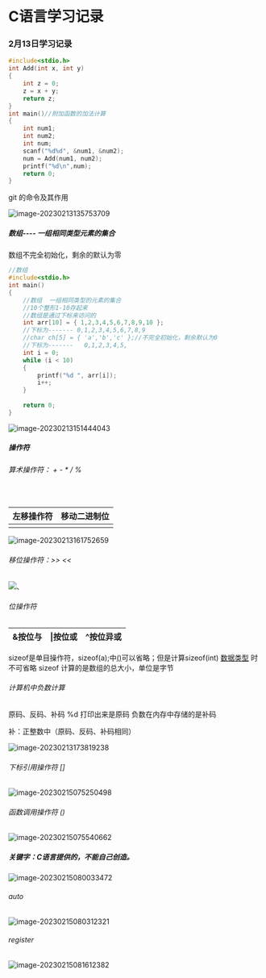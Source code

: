 # C语言学习记录

### 2月13日学习记录

```c
#include<stdio.h>
int Add(int x, int y)
{
    int z = 0;
    z = x + y;
    return z;
}
int main()//附加函数的加法计算
{
	int num1;
    int num2;
    int num;
    scanf("%d%d", &num1, &num2);
    num = Add(num1, num2);
    printf("%d\n",num);
	return 0;
}	
```



git 的命令及其作用

![image-20230213135753709](C:\Users\houqi\AppData\Roaming\Typora\typora-user-images\image-20230213135753709.png)







##### 数组---- 一组相同类型元素的集合

数组不完全初始化，剩余的默认为零

```c
//数组
#include<stdio.h>
int main()
{
	//数组  一组相同类型的元素的集合
	//10个整形1-10存起来
	//数组是通过下标来访问的
	int arr[10] = { 1,2,3,4,5,6,7,8,9,10 };
	//下标为------- 0,1,2,3,4,5,6,7,8,9
	//char ch[5] = { 'a','b','c' };//不完全初始化，剩余默认为0
	//下标为-------   0,1,2,3,4,5,
	int i = 0;
	while (i < 10)
	{
		printf("%d ", arr[i]);
		i++;
	}
	
	return 0;
}
```

![image-20230213151444043](C:\Users\houqi\AppData\Roaming\Typora\typora-user-images\image-20230213151444043.png)



##### 操作符

###### 算术操作符：                +  -   *  /   %

​           

| 左移操作符 | 移动二进制位 |
| :--------: | :----------: |
|            |              |

![image-20230213161752659](C:\Users\houqi\AppData\Roaming\Typora\typora-user-images\image-20230213161752659.png)

######  移位操作符：>>      <<         

![、](C:\Users\houqi\AppData\Roaming\Typora\typora-user-images\image-20230213162654062.png)

###### 位操作符

| &按位与 | \|按位或 | ^按位异或 |
| ------- | -------- | --------- |

sizeof是单目操作符，sizeof(a);中<u>()</u>可以省略；但是计算sizeof(int)  <u>数据类型</u> 时不可省略
sizeof   计算的是数组的总大小，单位是字节







###### 计算机中负数计算

原码、反码、补码
%d 打印出来是原码
负数在内存中存储的是补码

补：正整数中（原码、反码、补码相同）

![image-20230213173819238](C:\Users\houqi\AppData\Roaming\Typora\typora-user-images\image-20230213173819238.png)



###### 下标引用操作符 []

![image-20230215075250498](C:\Users\houqi\AppData\Roaming\Typora\typora-user-images\image-20230215075250498.png)



###### 函数调用操作符 ()

![image-20230215075540662](C:\Users\houqi\AppData\Roaming\Typora\typora-user-images\image-20230215075540662.png)



##### 关键字：C语言提供的，不能自己创造。

![image-20230215080033472](C:\Users\houqi\AppData\Roaming\Typora\typora-user-images\image-20230215080033472.png)



###### auto

![image-20230215080312321](C:\Users\houqi\AppData\Roaming\Typora\typora-user-images\image-20230215080312321.png)

###### register

![image-20230215081612382](C:\Users\houqi\AppData\Roaming\Typora\typora-user-images\image-20230215081612382.png)
